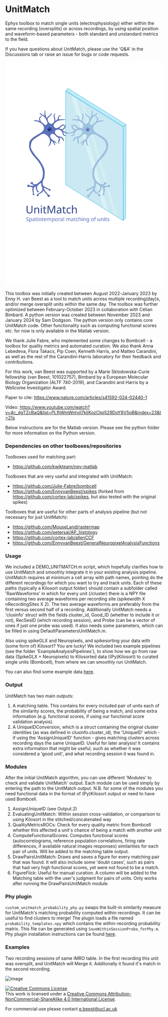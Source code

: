 # UnitMatch
Ephys toolbox to match single units (electrophysiology) either within the same recording (oversplits) or across recordings, by using spatial position and waveform-based parameters - both standard and unstandard metrics to the field. 

If you have questions about UnitMatch, please use the 'Q&A' in the Discussions tab or raise an issue for bugs or code requests.

![image](https://github.com/EnnyvanBeest/UnitMatch/blob/main/MATLAB/LogoAndExamples/Logo.svg)

This toolbox was initially created between August 2022-January 2023 by Enny H. van Beest as a tool to match units across multiple recording(day)s, and/or merge oversplit units within the same day. The toolbox was further optimized between February-October 2023 in collaboration with Célian Bimbard.
A python version was created between November 2023 and January 2024 by Sam Dodgson. The python version only contains core UnitMatch code. Other functionality such as computing functional scores etc. for now is only available in the Matlab version.

We thank Julie Fabre, who implemented some changes to Bombcell - a toolbox for quality metrics and automated curation.
We also thank Anna Lebedeva, Flora Takacs, Pip Coen, Kenneth Harris, and Matteo Carandini, as well as the rest of the Carandini-Harris laboratory for their feedback and contributions.

For this work, van Beest was supported by a Marie Sklodowska-Curie fellowship (van Beest, 101022757), Bimbard by a European Molecular Biology Organization (ALTF 740-2019), and Carandini and Harris by a Wellcome Investigator Award.


Paper to cite: https://www.nature.com/articles/s41592-024-02440-1

Video: https://www.youtube.com/watch?v=4c_dgTZcBaQ&list=PLfhWmWntvjl7kljKozClpjS29DoY8V5pB&index=23&t=21s

Below instructions are for the Matlab version. Please see the python folder for more information on the Python version.
### Dependencies on other toolboxes/repositories
Toolboxes used for matching part:
- https://github.com/kwikteam/npy-matlab

Toolboxes that are very useful and integrated with UnitMatch:
- https://github.com/Julie-Fabre/bombcell
- https://github.com/EnnyvanBeest/spikes (forked from https://github.com/cortex-lab/spikes, but also tested with the original spikes)

Toolboxes that are useful for other parts of analysis pipeline (but not necessary for just UnitMatch):
- https://github.com/MouseLand/rastermap
- https://github.com/petersaj/AP_histology
- https://github.com/cortex-lab/allenCCF
- https://github.com/EnnyvanBeest/GeneralNeuropixelAnalysisFunctions

### Usage
We included a DEMO_UNITMATCH.m script, which hopefully clarifies how to use UnitMatch and smoothly integrate it in your existing analysis pipeline. UnitMatch requires at minimum a cell array with path names, pointing do the different recordings for which you want to try and track units. Each of these paths (typically a Kilosort output folder) should contain a subfolder called 'RawWaveforms' in which for every unit (/cluster) there is a NPY file containing two average waveforms per recording site (spikewidth X nRecordingSites X 2). The two average waveforms are preferably from the first versus second half of a recording. Additionally UnitMatch needs a 'clusinfo' struct with the fields cluster_id, Good_ID (whether to include it or not), RecSesID (which recording session), and Probe (can be a vector of ones if just one probe was used). It also needs some parameters, which can be filled in using DefaultParametersUnitMatch.m. 

Also using spikeGLX and Neuropixels, and spikesorting your data with (some form of) Kilosort? You are lucky!
We included two example pipelines (see the folder 'ExampleAnalysisPipelines'), to show how we go from raw data (SpikeGLX + Neuropixels) to Kilosorted data ((Py)Kilosort) to curated single units (Bombcell), from where we can smoothly run UnitMatch.

You can also find some example data [here](https://doi.org/10.6084/m9.figshare.24305758.v1).

### Output
UnitMatch has two main outputs:
1. A matching table. This contains for every included pair of units each of the similarity scores, the probability of being a match, and some extra information (e.g. functional scores, if using our functional score validation analysis).
2. A UniqueIDConversion, which is a struct containing the original cluster identities (as was defined in clusinfo.cluster_id), the 'UniqueID' which - if using the 'AssignUniqueID' function - gives matching clusters across recording days the same UniqueID. Useful for later analysis! It contains extra information that might be useful, such as whether it was considered a 'good unit', and what recording session it was found in.

### Modules
After the initial UnitMatch algorithm, you can use different 'Modules' to check and validate UnitMatch' output. Each module can be used simply by entering the path to the UnitMatch output. N.B. for some of the modules you need functional data in the format of (Py)Kilosort output or need to have used Bombcell.
1. AssignUniqueID (see Output.2)
2. EvaluatingUnitMatch: Within session cross-validation, or comparison to using Kilosort in the stitched/concatenated way
3. QualityMetricsROCs: Check for every quality metric from Bombcell whether this affected a unit's chance of being a match with another unit
4. ComputeFunctionalScores: Computes functional scores (autocorrelograms, reference population correlations, firing rate differences, if available natural images responses) similarities for each pair of units. Will be added to the matching table output.
5. DrawPairsUnitMatch: Draws and saves a figure for every matching pair that was found. It will also include some 'doubt cases', such as pairs that had very high functional scores, yet were not found to be a match.
6. FigureFlick: Useful for manual curation. A column will be added to the Matching table with the user's judgment for pairs of units. Only works after running the DrawPairsUnitMatch module.

### Phy plugin
`custom_unitmatch_probability_phy.py` swaps the built-in similarity measure for UnitMatch's matching probability computed within recordings. It can be useful to find clusters to merge! 
The plugin loads a file named `probability_templates.npy` which contains the within-recording probability matrix. This file can be generated using `SaveWithinSessionProba_forPhy.m`. Phy plugin installation instructions can be found [here](https://phy.readthedocs.io/en/latest/plugins/#how-to-use-a-plugin). 

### Examples

Two recording sessions of same IMRO table. In the first recording this unit was oversplit, and UnitMatch will Merge it. Additonally it found it's match in the second recording.

![image](https://github.com/EnnyvanBeest/UnitMatch/blob/main/MATLAB/LogoAndExamples/Example1.bmp)

<a rel="license" href="http://creativecommons.org/licenses/by-nc-sa/4.0/"><img alt="Creative Commons License" style="border-width:0" src="https://i.creativecommons.org/l/by-nc-sa/4.0/88x31.png" /></a><br />This work is licensed under a <a rel="license" href="http://creativecommons.org/licenses/by-nc-sa/4.0/">Creative Commons Attribution-NonCommercial-ShareAlike 4.0 International License</a>.

For commercial use please contact e.beest@ucl.ac.uk

